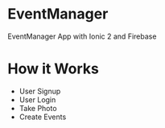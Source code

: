 # EventManager
EventManager App with Ionic 2 and Firebase

# How it Works
<ul>
    <li> User Signup</li>
    <li> User Login</li>
    <li> Take Photo </li>
    <li> Create Events </li>
</ul>

